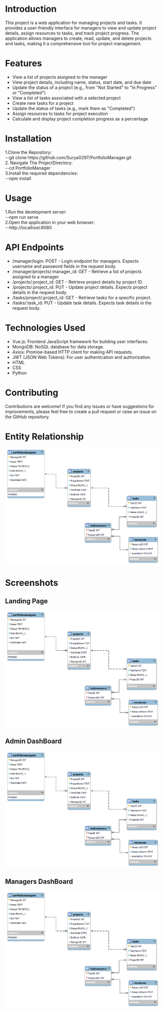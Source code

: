 <h1>
  Introduction
</h1>
<p>
  This project is a web application for managing projects and tasks. It provides a user-friendly interface for managers to view   and update project details, assign resources to tasks, and track project progress. The application allows managers to create,   read, update, and delete projects and tasks, making it a comprehensive tool for project management.
</p>
<h1>
  Features
</h1>
<p>
<ul>
  <li>
    View a list of projects assigned to the manager
  </li>
  <li>
    View project details, including name, status, start date, and due date
  </li>
   <li>
    Update the status of a project (e.g., from "Not Started" to "In Progress" or "Completed")
  </li>
   <li>
    View a list of tasks associated with a selected project
  </li>
  <li>
   Create new tasks for a project
  </li>
  <li>
    Update the status of tasks (e.g., mark them as "Completed")
  </li>
   <li>
    Assign resources to tasks for project execution
  </li>
   <li>
    Calculate and display project completion progress as a percentage
  </li>
</ul>
</p>
<h1>
  Installation
</h1>
<p>
  1.Clone the Repository: </br>
    --git clone https://github.com/Surya0297/PortfolioManager.git</br>
  2. Navigate The ProjectDirectory:</br>
    --cd PortfolioManager</br>
  3.Install the required dependencies:</br>
    --npm install</br>
</p>
<h1>
  Usage
</h1>
<p>
  1.Run the development server:</br>
    --npm run serve</br>
  2.Open the application in your web browser:</br>
    --http://localhost:8080
</br>
</p>
<h1>
 API Endpoints
</h1>
<p>
<ul>
  <li>
   /manager/login: POST - Login endpoint for managers. Expects username and password fields in the request body.
  </li>
  <li>
    /manager/projects/:manager_id: GET - Retrieve a list of projects assigned to a manager.
  </li>
   <li>
    /projects/:project_id: GET - Retrieve project details by project ID.
   <li>
    /projects/:project_id: PUT - Update project details. Expects project details in the request body.
 </li>
  <li>
   /tasks/project/:project_id: GET - Retrieve tasks for a specific project.
  </li>
  <li>
   /tasks/:task_id: PUT - Update task details. Expects task details in the request body.
  </li>
</ul>
</p>
<h1>
Technologies Used
</h1>
<p>
<ul>
  <li>
   Vue.js: Frontend JavaScript framework for building user interfaces.
  </li>
  <li>
    MongoDB: NoSQL database for data storage.
  </li>
   <li>
    Axios: Promise-based HTTP client for making API requests.
   <li>
   JWT (JSON Web Tokens): For user authentication and authorization.
 </li>
  <li>
   HTML
  </li>
  <li>
  CSS
  </li>
  <li>
  Python
  </li>
</ul>
</p>
<h1>
  Contributing
</h1>
<p>
  Contributions are welcome! If you find any issues or have suggestions for improvements, please feel free to create a pull request or raise an issue on the GitHub repository.
</p>
<h1>
  Entity Relationship
</h1>
<img src="ER_Diagram_and_MockUI/PortfolioManager_ER_Diagram.png">

<h1>
 Screenshots
</h1>
<h2>Landing Page</h2>
<img src="ER_Diagram_and_MockUI/PortfolioManager_ER_Diagram.png">
<h2>Admin DashBoard</h2>
<img src="ER_Diagram_and_MockUI/PortfolioManager_ER_Diagram.png">
<h2>Managers DashBoard</h2>
<img src="ER_Diagram_and_MockUI/PortfolioManager_ER_Diagram.png">


